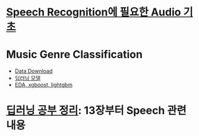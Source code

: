 # [Speech Recognition에 필요한 Audio 기초](https://github.com/hccho2/SpeechRecgnition/blob/main/Speech%20Recognition%EC%97%90%20%ED%95%84%EC%9A%94%ED%95%9C%20Audio%20%EA%B8%B0%EC%B4%88.pdf)
# Music Genre Classification
  * [Data Download](https://www.kaggle.com/andradaolteanu/gtzan-dataset-music-genre-classification)
  * [딥러닝 모델](model_hccho.py)
  * [EDA, xgboost, lightgbm](music-genre-classification-xgboost.py)
  


# [딥러닝 공부 정리](https://drive.google.com/file/d/16olGwVvk_smtgopmuUtouOf1ad1RGpIf/view?usp=sharingh): 13장부터 Speech 관련 내용
